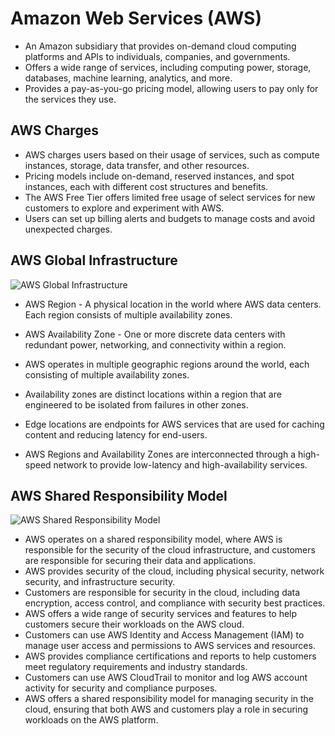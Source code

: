 # Amazon Web Services (AWS)

- An Amazon subsidiary that provides on-demand cloud computing platforms and APIs to individuals, companies, and governments.
- Offers a wide range of services, including computing power, storage, databases, machine learning, analytics, and more.
- Provides a pay-as-you-go pricing model, allowing users to pay only for the services they use.

## AWS Charges

- AWS charges users based on their usage of services, such as compute instances, storage, data transfer, and other resources.
- Pricing models include on-demand, reserved instances, and spot instances, each with different cost structures and benefits.
- The AWS Free Tier offers limited free usage of select services for new customers to explore and experiment with AWS.
- Users can set up billing alerts and budgets to manage costs and avoid unexpected charges.

## AWS Global Infrastructure

![AWS Global Infrastructure](https://cloud-learning-content.s3.ap-south-1.amazonaws.com/regions-azs.png)

- AWS Region - A physical location in the world where AWS data centers. Each region consists of multiple availability zones.
- AWS Availability Zone - One or more discrete data centers with redundant power, networking, and connectivity within a region.

- AWS operates in multiple geographic regions around the world, each consisting of multiple availability zones.
- Availability zones are distinct locations within a region that are engineered to be isolated from failures in other zones.
- Edge locations are endpoints for AWS services that are used for caching content and reducing latency for end-users.
- AWS Regions and Availability Zones are interconnected through a high-speed network to provide low-latency and high-availability services.

## AWS Shared Responsibility Model

![AWS Shared Responsibility Model](https://cloud-learning-content.s3.ap-south-1.amazonaws.com/Shared_Responsibility_Model_V2.jpg)

- AWS operates on a shared responsibility model, where AWS is responsible for the security of the cloud infrastructure, and customers are responsible for securing their data and applications.
- AWS provides security of the cloud, including physical security, network security, and infrastructure security.
- Customers are responsible for security in the cloud, including data encryption, access control, and compliance with security best practices.
- AWS offers a wide range of security services and features to help customers secure their workloads on the AWS cloud.
- Customers can use AWS Identity and Access Management (IAM) to manage user access and permissions to AWS services and resources.
- AWS provides compliance certifications and reports to help customers meet regulatory requirements and industry standards.
- Customers can use AWS CloudTrail to monitor and log AWS account activity for security and compliance purposes.
- AWS offers a shared responsibility model for managing security in the cloud, ensuring that both AWS and customers play a role in securing workloads on the AWS platform.
